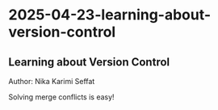 # 2025-04-23-learning-about-version-control

## Learning about Version Control

Author: Nika Karimi Seffat

Solving merge conflicts is easy!
